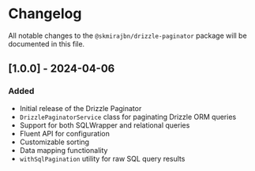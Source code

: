 # Changelog

All notable changes to the `@skmirajbn/drizzle-paginator` package will be documented in this file.

## [1.0.0] - 2024-04-06

### Added
- Initial release of the Drizzle Paginator
- `DrizzlePaginatorService` class for paginating Drizzle ORM queries
- Support for both SQLWrapper and relational queries
- Fluent API for configuration
- Customizable sorting
- Data mapping functionality
- `withSqlPagination` utility for raw SQL query results